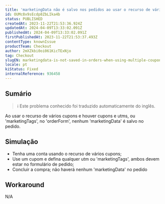 ```yaml
---
title: 'marketingData não é salvo nos pedidos ao usar o recurso de vários cupons e utms'
id: OUMc8x9sEcdp8ZbLIka4b
status: PUBLISHED
createdAt: 2023-11-22T21:53:36.924Z
updatedAt: 2024-04-09T13:33:02.091Z
publishedAt: 2024-04-09T13:33:02.091Z
firstPublishedAt: 2023-11-22T21:53:37.493Z
contentType: knownIssue
productTeam: Checkout
author: 2mXZkbi0oi061KicTExNjo
tag: Checkout
slugEN: marketingdata-is-not-saved-in-orders-when-using-multiple-coupons-feature-and-utms
locale: pt
kiStatus: Fixed
internalReference: 936458
---
```


## Sumário

>ℹ️ Este problema conhecido foi traduzido automaticamente do inglês.


Ao usar o recurso de vários cupons e houver cupons e utms, ou 'marketingTags', no 'orderForm', nenhum 'marketingData' é salvo no pedido.

## Simulação



- Tenha uma conta usando o recurso de vários cupons;
- Use um cupom e defina qualquer utm ou 'marketingTags', ambos devem estar no formulário de pedido;
- Concluir a compra; não haverá nenhum 'marketingData' no pedido

## Workaround


N/A




